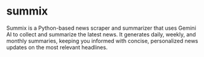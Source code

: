 # summix
Summix is a Python-based news scraper and summarizer that uses Gemini AI to collect and summarize the latest news. It generates daily, weekly, and monthly summaries, keeping you informed with concise, personalized news updates on the most relevant headlines.
